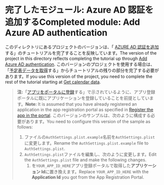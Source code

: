 # <a name="completed-module-add-azure-ad-authentication"></a><span data-ttu-id="692a3-101">完了したモジュール: Azure AD 認証を追加する</span><span class="sxs-lookup"><span data-stu-id="692a3-101">Completed module: Add Azure AD authentication</span></span>

<span data-ttu-id="692a3-102">このディレクトリにあるプロジェクトのバージョンは、「 [AZURE AD 認証を追加](https://docs.microsoft.com/graph/tutorials/ios-objectivec?tutorial-step=3)する」のチュートリアルを完了することを反映しています。</span><span class="sxs-lookup"><span data-stu-id="692a3-102">The version of the project in this directory reflects completing the tutorial up through [Add Azure AD authentication](https://docs.microsoft.com/graph/tutorials/ios-objectivec?tutorial-step=3).</span></span> <span data-ttu-id="692a3-103">このバージョンのプロジェクトを使用する場合は、「[予定表データを取得](https://docs.microsoft.com/graph/tutorials/ios-objectivec?tutorial-step=4)する」からチュートリアルの残りの部分を完了する必要があります。</span><span class="sxs-lookup"><span data-stu-id="692a3-103">If you use this version of the project, you need to complete the rest of the tutorial starting at [Get calendar data](https://docs.microsoft.com/graph/tutorials/ios-objectivec?tutorial-step=4).</span></span>

> <span data-ttu-id="692a3-104">**注:**「[アプリをポータルに登録](https://docs.microsoft.com/graph/tutorials/ios-objectivec?tutorial-step=2)する」で示されているように、アプリ登録ポータルに既にアプリケーションを登録していることを前提としています。</span><span class="sxs-lookup"><span data-stu-id="692a3-104">**Note:** It is assumed that you have already registered an application in the app registration portal as specified in [Register the app in the portal](https://docs.microsoft.com/graph/tutorials/ios-objectivec?tutorial-step=2).</span></span> <span data-ttu-id="692a3-105">このバージョンのサンプルは、次のように構成する必要があります。</span><span class="sxs-lookup"><span data-stu-id="692a3-105">You need to configure this version of the sample as follows:</span></span>
>
> 1. <span data-ttu-id="692a3-106">ファイルの`AuthSettings.plist.example`名前を`AuthSettings.plist`に変更します。</span><span class="sxs-lookup"><span data-stu-id="692a3-106">Rename the `AuthSettings.plist.example` file to `AuthSettings.plist`.</span></span>
> 1. <span data-ttu-id="692a3-107">`AuthSettings.plist`ファイルを編集し、次のように変更します。</span><span class="sxs-lookup"><span data-stu-id="692a3-107">Edit the `AuthSettings.plist` file and make the following changes.</span></span>
>     1. <span data-ttu-id="692a3-108">を`YOUR_APP_ID_HERE`アプリ登録ポータルで取得した**アプリケーション Id**に置き換えます。</span><span class="sxs-lookup"><span data-stu-id="692a3-108">Replace `YOUR_APP_ID_HERE` with the **Application Id** you got from the App Registration Portal.</span></span>
